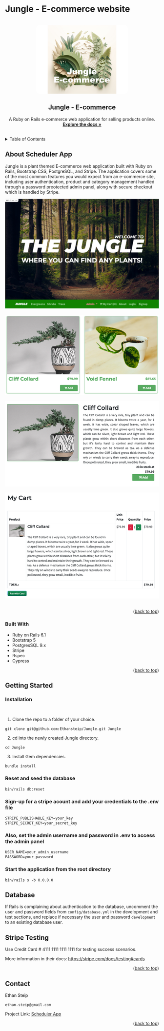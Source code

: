 # Jungle - E-commerce website

<!-- PROJECT LOGO -->
<br />
<div align="center">
  <a href="https://github.com/Ethansteip/Jungle">
    <img src="https://github.com/Ethansteip/Jungle/blob/master/public/images/Jungle%20Logo.png?raw=true" alt="The jungle ecommerce logo" width="300" style="border-radius:10px;">
  </a>

<h2 align="center">Jungle - E-commerce</h2>

  <p align="center">
    A Ruby on Rails e-commerce web application for selling products online.
    <br />
    <a href="https://github.com/Ethansteip/Jungle"><strong>Explore the docs »</strong></a>
    <br />
    <br />
  </p>
</div>



<!-- TABLE OF CONTENTS -->
<details>
  <summary>Table of Contents</summary>
  <ol>
    <li>
      <a href="#about-the-project">About Jungle</a>
      <ul>
        <li><a href="#built-with">Built With</a></li>
      </ul>
    </li>
    <li>
      <a href="#getting-started">Getting Started</a>
      <ul>
        <li><a href="#installation">Installation</a></li>
      </ul>
    </li>
  </ol>
</details>



<!-- ABOUT THE PROJECT -->
## About Scheduler App

<p>Jungle is a plant themed E-commerce web application built with Ruby on Rails, Bootstrap CSS, PostgreSQL, and Stripe. The application covers some of the most common features you would expect from an e-commerce site, including user authentication, product and category management handled through a password preotected admin panel, along with secure checkout which is handled by Stripe.
</p>

!["Exmaple image of jungle app"](https://github.com/Ethansteip/Jungle/blob/master/public/images/Screen%20Shot%202023-02-01%20at%204.34.32%20PM.png?raw=true)
<br>
<br>
!["Jungle products"](https://github.com/Ethansteip/Jungle/blob/master/public/images/Screen%20Shot%202023-02-01%20at%204.34.48%20PM.png?raw=true)
<br>
<br>
!["Product details page"](https://github.com/Ethansteip/Jungle/blob/master/public/images/Screen%20Shot%202023-02-01%20at%204.35.31%20PM.png?raw=true)
<br>
<br>
!["Cart details pages"](https://github.com/Ethansteip/Jungle/blob/master/public/images/Screen%20Shot%202023-02-01%20at%204.35.47%20PM.png?raw=true)
<br>
<br>
<p align="right">(<a href="#readme-top">back to top</a>)</p>



### Built With

* Ruby on Rails 6.1
* Bootstrap 5
* PostgresSQL 9.x
* Stripe
* Rspec
* Cypress

<p align="right">(<a href="#readme-top">back to top</a>)</p>



<!-- GETTING STARTED -->
## Getting Started

### Installation
<br>


1. Clone the repo to a folder of your choice.
```
git clone git@github.com:Ethansteip/Jungle.git Jungle
```
2. cd into the newly created Jungle directory.
```
cd Jungle
```
3. Install Gem dependencies.
```
bundle install
```
### Reset and seed the database
```
bin/rails db:reset
```
### Sign-up for a stripe acount and add your credentials to the .env file
```
STRIPE_PUBLISHABLE_KEY=your_key
STRIPE_SECRET_KEY=your_secret_key
```
### Also, set the admin username and password in .env to access the admin panel
```
USER_NAME=your_admin_username
PASSWORD=your_password
```

### Start the application from the root directory
```
bin/rails s -b 0.0.0.0
```

## Database

If Rails is complaining about authentication to the database, uncomment the user and password fields from `config/database.yml` in the development and test sections, and replace if necessary the user and password `development` to an existing database user.

## Stripe Testing

Use Credit Card # 4111 1111 1111 1111 for testing success scenarios.

More information in their docs: <https://stripe.com/docs/testing#cards>
<p align="right">(<a href="#readme-top">back to top</a>)</p>



<!-- CONTACT -->
## Contact

Ethan Steip
```
ethan.steip@gmail.com
```

Project Link: [Scheduler App](https://github.com/Ethansteip/Jungle)

<p align="right">(<a href="#readme-top">back to top</a>)</p>
